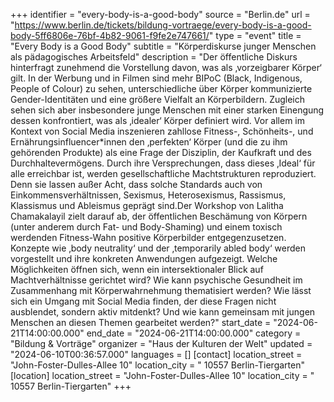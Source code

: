 +++
identifier = "every-body-is-a-good-body"
source = "Berlin.de"
url = "https://www.berlin.de/tickets/bildung-vortraege/every-body-is-a-good-body-5ff6806e-76bf-4b82-9061-f9fe2e747661/"
type = "event"
title = "Every Body is a Good Body"
subtitle = "Körperdiskurse junger Menschen als pädagogisches Arbeitsfeld"
description = "Der öffentliche Diskurs hinterfragt zunehmend die Vorstellung davon, was als ‚vorzeigbarer Körper‘ gilt. In der Werbung und in Filmen sind mehr BIPoC (Black, Indigenous, People of Colour) zu sehen, unterschiedliche über Körper kommunizierte Gender-Identitäten und eine größere Vielfalt an Körperbildern. Zugleich sehen sich aber insbesondere junge Menschen mit einer starken Einengung dessen konfrontiert, was als ‚idealer‘ Körper definiert wird. Vor allem im Kontext von Social Media inszenieren zahllose Fitness-, Schönheits-, und Ernährungsinfluencer*innen den ‚perfekten‘ Körper (und die zu ihm gehörenden Produkte) als eine Frage der Disziplin, der Kaufkraft und des Durchhaltevermögens. Durch ihre Versprechungen, dass dieses ‚Ideal‘ für alle erreichbar ist, werden gesellschaftliche Machtstrukturen reproduziert. Denn sie lassen außer Acht, dass solche Standards auch von Einkommensverhältnissen, Sexismus, Heterosexismus, Rassismus, Klassismus und Ableismus geprägt sind.Der Workshop von Lalitha Chamakalayil zielt darauf ab, der öffentlichen Beschämung von Körpern (unter anderem durch Fat- und Body-Shaming) und einem toxisch werdenden Fitness-Wahn positive Körperbilder entgegenzusetzen. Konzepte wie ‚body neutrality‘ und der ‚temporarily abled body‘ werden vorgestellt und ihre konkreten Anwendungen aufgezeigt. Welche Möglichkeiten öffnen sich, wenn ein intersektionaler Blick auf Machtverhältnisse gerichtet wird? Wie kann psychische Gesundheit im Zusammenhang mit Körperwahrnehmung thematisiert werden? Wie lässt sich ein Umgang mit Social Media finden, der diese Fragen nicht ausblendet, sondern aktiv mitdenkt? Und wie kann gemeinsam mit jungen Menschen an diesen Themen gearbeitet werden?"
start_date = "2024-06-21T14:00:00.000"
end_date = "2024-06-21T14:00:00.000"
category = "Bildung & Vorträge"
organizer = "Haus der Kulturen der Welt"
updated = "2024-06-10T00:36:57.000"
languages = []
[contact]
location_street = "John-Foster-Dulles-Allee 10"
location_city = " 10557 Berlin-Tiergarten"
[location]
location_street = "John-Foster-Dulles-Allee 10"
location_city = " 10557 Berlin-Tiergarten"
+++